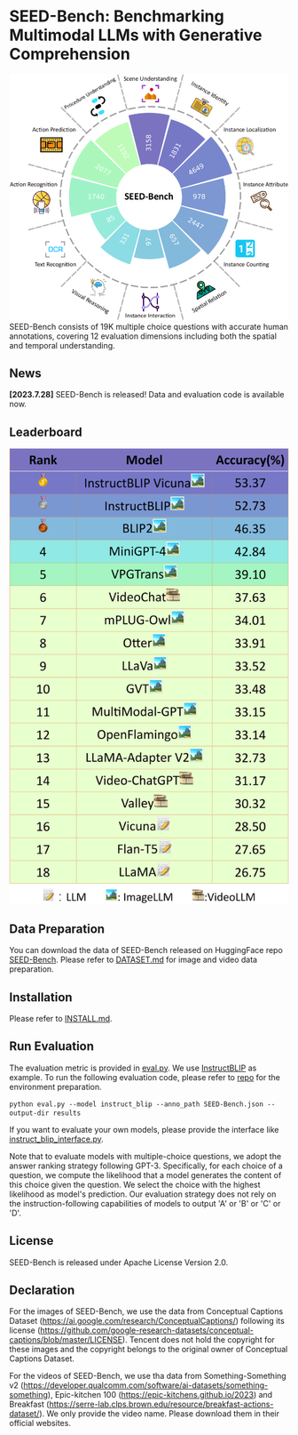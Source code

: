 # SEED-Bench: Benchmarking Multimodal LLMs with Generative Comprehension

![SEED-Bench Overview](figs/seed_bench.png)
 SEED-Bench consists of 19K multiple choice questions with accurate human annotations, covering 12 evaluation dimensions
including both the spatial and temporal understanding.
## News

**[2023.7.28]** SEED-Bench is released! Data and evaluation code is available now.

## Leaderboard

![SEED-Bench Leaderboard](figs/all_leaderboard.png)

## Data Preparation

You can download the data of SEED-Bench released on HuggingFace repo [SEED-Bench](https://huggingface.co/datasets/AILab-CVC/SEED-Bench).
Please refer to [DATASET.md](DATASET.md) for image and video data preparation.

## Installation

Please refer to [INSTALL.md](INSTALL.md).

## Run Evaluation

The evaluation metric is provided in [eval.py](eval.py). We use [InstructBLIP](https://arxiv.org/abs/2305.06500) as example. To run the following evaluation code, please refer to [repo](https://github.com/salesforce/LAVIS) for the environment preparation.

```shell
python eval.py --model instruct_blip --anno_path SEED-Bench.json --output-dir results
```

If you want to evaluate your own models, please provide the interface like [instruct_blip_interface.py](instruct_blip_interface.py).

Note that to evaluate models with multiple-choice questions, we adopt the answer ranking strategy
following GPT-3. Specifically, for each choice of a question, we compute the likelihood 
that a model generates the content of this choice given the question. 
We select the choice with the highest likelihood as model's prediction. 
Our evaluation strategy does not rely on the instruction-following capabilities 
of models to output 'A' or 'B' or 'C' or 'D'.

## License
SEED-Bench is released under Apache License Version 2.0.

## Declaration
For the images of SEED-Bench, we use the data from Conceptual Captions Dataset (https://ai.google.com/research/ConceptualCaptions/)
following its license (https://github.com/google-research-datasets/conceptual-captions/blob/master/LICENSE).
Tencent does not hold the copyright for these images and the copyright belongs to the original owner of Conceptual Captions Dataset. 

For the videos of SEED-Bench, we use tha data from Something-Something v2 (https://developer.qualcomm.com/software/ai-datasets/something-something),
Epic-kitchen 100 (https://epic-kitchens.github.io/2023) and 
Breakfast (https://serre-lab.clps.brown.edu/resource/breakfast-actions-dataset/). We only provide the video name. Please download them in their official websites.
